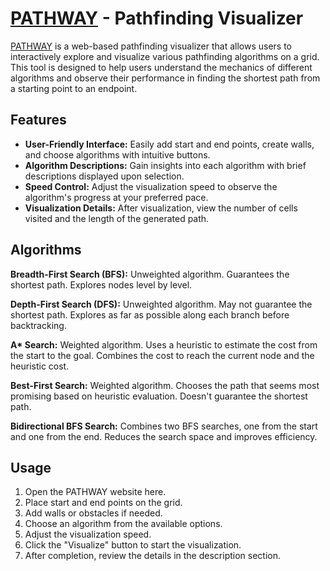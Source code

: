 # [PATHWAY](https://ujjwal-paul.github.io/PATHWAY/) - Pathfinding Visualizer

[PATHWAY](https://ujjwal-paul.github.io/PATHWAY/) is a web-based pathfinding visualizer that allows users to interactively explore and visualize various pathfinding algorithms on a grid. This tool is designed to help users understand the mechanics of different algorithms and observe their performance in finding the shortest path from a starting point to an endpoint.

## Features

- **User-Friendly Interface:** Easily add start and end points, create walls, and choose algorithms with intuitive buttons.
- **Algorithm Descriptions:** Gain insights into each algorithm with brief descriptions displayed upon selection.
- **Speed Control:** Adjust the visualization speed to observe the algorithm's progress at your preferred pace.
- **Visualization Details:** After visualization, view the number of cells visited and the length of the generated path.

## Algorithms

**Breadth-First Search (BFS):** Unweighted algorithm. Guarantees the shortest path. Explores nodes level by level.

**Depth-First Search (DFS):** Unweighted algorithm. May not guarantee the shortest path. Explores as far as possible along each branch before backtracking.

**A\* Search:** Weighted algorithm. Uses a heuristic to estimate the cost from the start to the goal. Combines the cost to reach the current node and the heuristic cost.

**Best-First Search:** Weighted algorithm. Chooses the path that seems most promising based on heuristic evaluation. Doesn't guarantee the shortest path.

**Bidirectional BFS Search:** Combines two BFS searches, one from the start and one from the end. Reduces the search space and improves efficiency.

## Usage

1. Open the PATHWAY website <a href="https://ujjwal-paul.github.io/PATHWAY/" target="_blank" style="text-decoration: none;">here</a>.
2. Place start and end points on the grid.
3. Add walls or obstacles if needed.
4. Choose an algorithm from the available options.
5. Adjust the visualization speed.
6. Click the "Visualize" button to start the visualization.
7. After completion, review the details in the description section.
